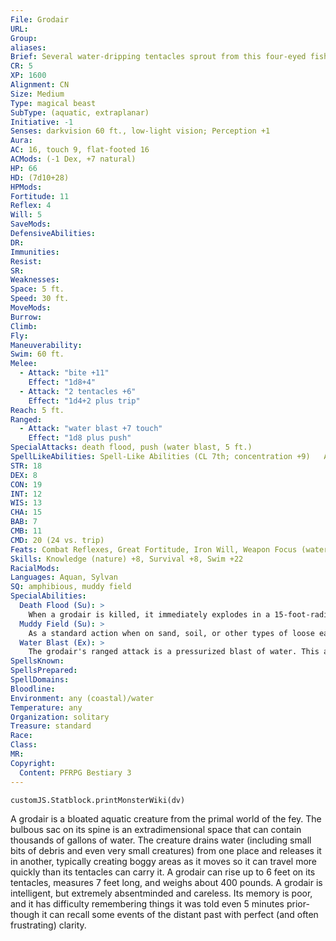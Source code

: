 ```yaml
---
File: Grodair
URL: 
Group: 
aliases: 
Brief: Several water-dripping tentacles sprout from this four-eyed fish's belly, while long fins protrude from its back.
CR: 5
XP: 1600
Alignment: CN
Size: Medium
Type: magical beast
SubType: (aquatic, extraplanar)
Initiative: -1
Senses: darkvision 60 ft., low-light vision; Perception +1
Aura: 
AC: 16, touch 9, flat-footed 16
ACMods: (-1 Dex, +7 natural)
HP: 66
HD: (7d10+28)
HPMods: 
Fortitude: 11
Reflex: 4
Will: 5
SaveMods: 
DefensiveAbilities: 
DR: 
Immunities: 
Resist: 
SR: 
Weaknesses: 
Space: 5 ft.
Speed: 30 ft.
MoveMods: 
Burrow: 
Climb: 
Fly: 
Maneuverability: 
Swim: 60 ft.
Melee: 
  - Attack: "bite +11"
    Effect: "1d8+4"
  - Attack: "2 tentacles +6"
    Effect: "1d4+2 plus trip"
Reach: 5 ft.
Ranged: 
  - Attack: "water blast +7 touch"
    Effect: "1d8 plus push"
SpecialAttacks: death flood, push (water blast, 5 ft.)
SpellLikeAbilities: Spell-Like Abilities (CL 7th; concentration +9)   At Will-control water
STR: 18
DEX: 8
CON: 19
INT: 12
WIS: 13
CHA: 15
BAB: 7
CMB: 11
CMD: 20 (24 vs. trip)
Feats: Combat Reflexes, Great Fortitude, Iron Will, Weapon Focus (water blast)
Skills: Knowledge (nature) +8, Survival +8, Swim +22
RacialMods: 
Languages: Aquan, Sylvan
SQ: amphibious, muddy field
SpecialAbilities:
  Death Flood (Su): >
    When a grodair is killed, it immediately explodes in a 15-foot-radius burst of highly pressurized water that deals 5d6 points of bludgeoning damage (Reflex DC 17 half ). After the explosion, a successful DC 25 Survival check allows a creature to recover a cluster of strange organs from the remains. This cluster functions as a decanter of endless water for 2d6 hours, but can only produce a "stream" or "fountain" effect. Failing this Survival check by 5 or more causes the cluster to burst, dealing an additional 2d6 points of damage to that creature (no save) and destroying the organs entirely. The save DC is Constitution-based.
  Muddy Field (Su): >
    As a standard action when on sand, soil, or other types of loose earth, a grodair can gush standing water into the area surrounding it. Upon doing so, the land within 15 feet of the  grodair is treated as a shallow bog (Core Rulebook 427). This water remains as long as the grodair is within 15 feet and wishes to maintain the water. The bog instantly disperses as soon as the grodair is killed or moves out of the area.
  Water Blast (Ex): >
    The grodair's ranged attack is a pressurized blast of water. This attack has a range of 60 feet with no range increment.
SpellsKnown: 
SpellsPrepared: 
SpellDomains: 
Bloodline: 
Environment: any (coastal)/water
Temperature: any
Organization: solitary
Treasure: standard
Race: 
Class: 
MR: 
Copyright:
  Content: PFRPG Bestiary 3
---
```

```dataviewjs
customJS.Statblock.printMonsterWiki(dv)
```
A grodair is a bloated aquatic creature from the primal world of the fey. The bulbous sac on its spine is an extradimensional space that can contain thousands of gallons of water. The creature drains water (including small bits of debris and even very small creatures) from one place and releases it in another, typically creating boggy areas as it moves so it can travel more quickly than its tentacles can carry it. A grodair can rise up to 6 feet on its tentacles, measures 7 feet long, and weighs about 400 pounds.  A grodair is intelligent, but extremely absentminded and careless. Its memory is poor, and it has difficulty remembering things it was told even 5 minutes prior- though it can recall some events of the distant past with perfect (and often frustrating) clarity.
